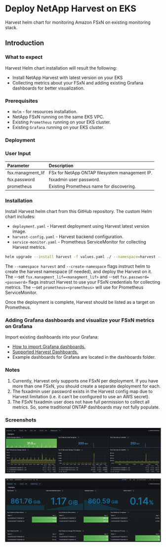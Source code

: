# Deploy NetApp Harvest on EKS 

Harvest helm chart for monitoring Amazon FSxN on existing monitoring stack.

## Introduction

### What to expect

Harvest Helm chart installation will result the following:
* Install NetApp Harvest with latest version on your EKS
* Collecting metrics about your FSxN and adding existing Grafana dashboards for better visualization.

### Prerequisites
* `Helm` - for resources installation.
* NetApp FSxN running on the same EKS VPC.
* Existing `Prometheus` running on your EKS cluster.
* Existing `Grafana` running on your EKS cluster.

### Deployment
### User Input

|Parameter|Description| 
|:---|:---| 
|fsx.managment_lif|FSx for NetApp ONTAP filesystem management IP.|
|fsx.password|fsxadmin user password.|
|prometheus|Existing Prometheus name for discovering.|

### Installation
Install Harvest helm chart from this GitHub repository. The custom Helm chart includes:
* `deployment.yaml` - Harvest deployment using Harvest latest version image.
* `harvest-config.yaml` - Harvest backend configuration.
* `service-monitor.yaml` - Prometheus ServiceMonitor for collecting Harvest metrics.

```bash
helm upgrade --install harvest -f values.yaml ./ --namespace=harvest --create-namespace --set fsx.managment_lif=<managment_lif> --set fsx.password=<password> --set prometheus=<prometheus>
```
The `--namespace harvest` and `--create-namespace` flags instruct helm to create the harvest namespace (if needed), and deploy the Harvest on it.
The --set `fsx.managment_lif=<managment_lif>` and --set `fsx.password=<password>` flags instruct Harvest to use your FSxN credentials for collecting metrics.
The --set `prometheus=<prometheus>` will use for Prometheus ServiceMonitor.

Once the deployment is complete, Harvest should be listed as a target on Prometheus.
    
### Adding Grafana dashboards and visualize your FSxN metrics on Grafana
Import existing dashboards into your Grafana:
* [How to import Grafana dashboards.](https://grafana.com/docs/grafana/latest/dashboards/build-dashboards/import-dashboards/)
* [Supported Harvest Dashboards.](https://netapp.github.io/harvest/24.05/prepare-fsx-clusters/#supported-harvest-dashboards/)
* Example dashboards for Grafana are located in the dashboards folder.
### Notes
1. Currently, Harvest only supports one FSxN per deployment. If you have more than one FSxN, you should create a separate deployment for each.
2. The fsxadmin user password exists in the Harvest config map due to Harvest limitation (i.e. it can't be configured to use an AWS secret).
3. The FSxN fsxadmin user does not have full permission to collect all metrics. So, some traditional ONTAP dashboards may not fully populate.

### Screenshots

![Screenshots 1](./images/image1.png)

![Screenshots 2](./images/image2.png)
